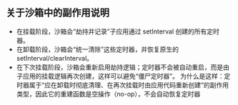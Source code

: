 ## 关于沙箱中的副作用说明

- 在挂载阶段，沙箱会“劫持并记录”子应用通过 setInterval 创建的所有定时器。
- 在卸载阶段，沙箱会“统一清除”这些定时器，并恢复原生的 setInterval/clearInterval。
- 在下次挂载阶段，沙箱会重新启用劫持逻辑；定时器不会被自动重启，而是由子应用的挂载逻辑再次创建，这样可以避免“僵尸定时器”。
为什么是这样：定时器属于“应在卸载时彻底清理、在再次挂载时由应用代码重新创建”的副作用类型，因此它的重建函数是空操作（no-op），不会自动恢复定时器

